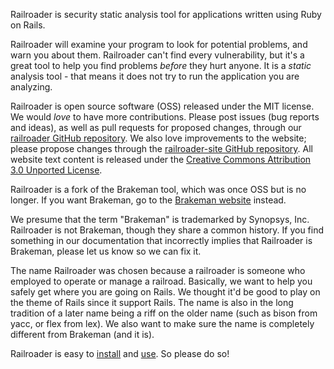 Railroader is security static analysis tool for
applications written using Ruby on Rails.

Railroader will examine your program to look for potential
problems, and warn you about them.
Railroader can't find every vulnerability, but it's a great tool to help
you find problems *before* they hurt anyone.
It is a *static* analysis tool - that means it does not try to run
the application you are analyzing.

Railroader is open source software (OSS) released under the MIT license.
We would *love* to have more contributions.
Please post issues (bug reports and ideas), as well as pull requests
for proposed changes, through our
[railroader GitHub repository](https://github.com/david-a-wheeler/railroader).
We also love improvements to the website;
please propose changes through the
[railroader-site GitHub repository](https://github.com/david-a-wheeler/railroader-site).
All website text content is released under the
<a rel="license" href="http://creativecommons.org/licenses/by/3.0/">Creative Commons Attribution 3.0 Unported License</a>.


Railroader is a fork of the Brakeman tool, which was once OSS but is no longer. If you want Brakeman, go to the
[Brakeman website](https://brakemanscanner.org/) instead.

We presume that the term "Brakeman" is trademarked by Synopsys, Inc.
Railroader is not Brakeman, though they share a common history.
If you find something in our documentation that incorrectly
implies that Railroader is Brakeman, please let us know so we can fix it.

The name Railroader was chosen because a railroader is someone
who employed to operate or manage a railroad.
Basically, we want to help you safely get where you are going on Rails.
We thought it'd be good to play on the theme of Rails since it support Rails.
The name is also in the long tradition of a later name being a riff on
the older name (such as bison from yacc, or flex from lex).
We also want to make sure the name is completely different
from Brakeman (and it is).

Railroader is easy to [install](/install) and [use](/use).
So please do so!
